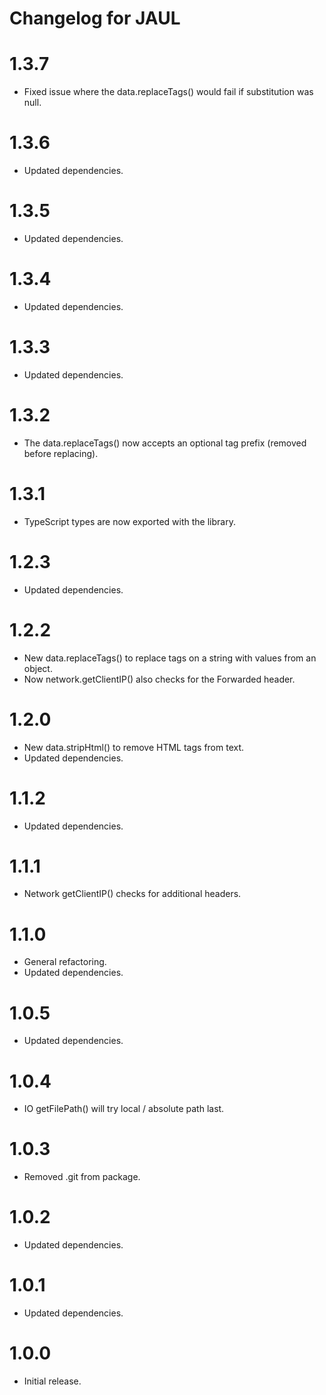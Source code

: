 # Changelog for JAUL

1.3.7
=====
* Fixed issue where the data.replaceTags() would fail if substitution was null.

1.3.6
=====
* Updated dependencies.

1.3.5
=====
* Updated dependencies.

1.3.4
=====
* Updated dependencies.

1.3.3
=====
* Updated dependencies.

1.3.2
=====
* The data.replaceTags() now accepts an optional tag prefix (removed before replacing).

1.3.1
=====
* TypeScript types are now exported with the library.

1.2.3
=====
* Updated dependencies.

1.2.2
=====
* New data.replaceTags() to replace tags on a string with values from an object.
* Now network.getClientIP() also checks for the Forwarded header.

1.2.0
=====
* New data.stripHtml() to remove HTML tags from text.
* Updated dependencies.

1.1.2
=====
* Updated dependencies.

1.1.1
=====
* Network getClientIP() checks for additional headers.

1.1.0
=====
* General refactoring.
* Updated dependencies.

1.0.5
=====
* Updated dependencies.

1.0.4
=====
* IO getFilePath() will try local / absolute path last.

1.0.3
=====
* Removed .git from package.

1.0.2
=====
* Updated dependencies.

1.0.1
=====
* Updated dependencies.

1.0.0
=====
* Initial release.
